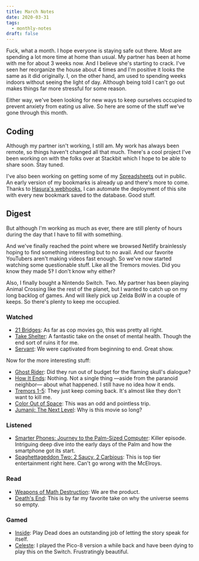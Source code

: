 ```yaml
---
title: March Notes
date: 2020-03-31
tags:
  - monthly-notes
draft: false
---
```


Fuck, what a month. I hope everyone is staying safe out there. Most are spending a lot more time at home than usual. My partner has been at home with me for about 3 weeks now. And I believe she's starting to crack. I've seen her reorganize the house about 4 times and I'm positive it looks the same as it did originally. I, on the other hand, am used to spending weeks indoors without seeing the light of day. Although being told I can't go out makes things far more stressful for some reason.

Either way, we've been looking for new ways to keep ourselves occupied to prevent anxiety from eating us alive. So here are some of the stuff we've gone through this month.

## Coding
Although my partner isn't working, I still am. My work has always been remote, so things haven't changed all that much. There's a cool project I've been working on with the folks over at Stackbit which I hope to be able to share soon. Stay tuned.

I've also been working on getting some of my [Spreadsheets](/posts/spreadsheets/) out in public. An early version of my bookmarks is already up and there's more to come. Thanks to [Hasura's webhooks](https://hasura.io/event-triggers/), I can automate the deployment of this site with every new bookmark saved to the database. Good stuff.

## Digest
But although I'm working as much as ever, there are still plenty of hours during the day that I have to fill with something.

And we've finally reached the point where we browsed Netlify brainlessly hoping to find something interesting but to no avail. And our favorite YouTubers aren't making videos fast enough. So we've now started watching some questionable stuff. Like all the Tremors movies. Did you know they made 5‽ I don't know why either?

Also, I finally bought a Nintendo Switch. Two. My partner has been playing Animal Crossing like the rest of the planet, but I wanted to catch up on my long backlog of games. And will likely pick up Zelda BoW in a couple of keeps. So there's plenty to keep me occupied.

### Watched
- [21 Bridges](https://letterboxd.com/film/21-bridges/): As far as cop movies go, this was pretty all right.
- [Take Shelter](https://letterboxd.com/film/take-shelter/): A fantastic take on the onset of mental health. Though the end sort of ruins it for me.
- [Servant](https://tv.apple.com/us/show/servant/umc.cmc.4y25wuby7pck9o6vaubbbk7gb): We were captivated from beginning to end. Great show.

Now for the more interesting stuff:
- [Ghost Rider](https://letterboxd.com/film/ghost-rider/): Did they run out of budget for the flaming skull's dialogue?
- [How It Ends](https://letterboxd.com/film/how-it-ends/): Nothing. Not a single thing —aside from the paranoid neighbor— about what happened. I still have no idea how it ends.
- [Tremors 1-5](https://letterboxd.com/film/tremors/): They just keep coming back. It's almost like they don't want to kill me.
- [Color Out of Space](https://letterboxd.com/film/color-out-of-space/): This was an odd and pointless trip.
- [Jumanji: The Next Level](https://letterboxd.com/film/jumanji-the-next-level/): Why is this movie so long?

### Listened
- [Smarter Phones: Journey to the Palm-Sized Computer](https://www.redhat.com/en/command-line-heroes/season-4/smarter-phones): Killer episode. Intriguing deep dive into the early days of the Palm and how the smartphone got its start.
- [Spaghettageddon Two: 2 Saucy, 2 Carbious](https://www.themcelroy.family/2020/3/2/21161483/mbmbam-500-spaghettageddon-two-2-saucy-2-carbious): This is top tier entertainment right here. Can't go wrong with the McElroys.

### Read
- [Weapons of Math Destruction](https://www.goodreads.com/book/show/28186015-weapons-of-math-destruction?ac=1&from_search=true&qid=GsYtdPc1He&rank=1): We are the product.
- [Death's End](https://www.goodreads.com/book/show/25451264-death-s-end): This is by far my favorite take on why the universe seems so empty.

### Gamed
- [Inside](https://playdead.com/games/inside/): Play Dead does an outstanding job of letting the story speak for itself.
- [Celeste](http://www.celestegame.com): I played the Pico-8 version a while back and have been dying to play this on the Switch. Frustratingly beautiful.